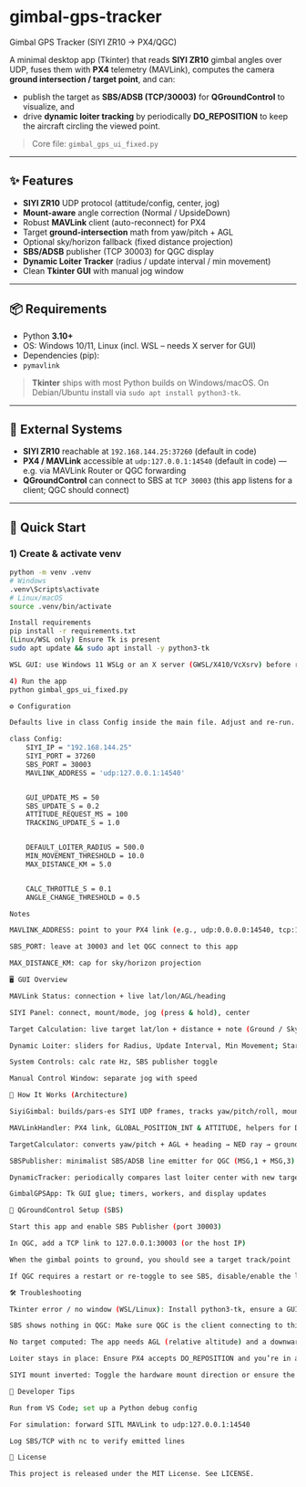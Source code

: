 # gimbal-gps-tracker
Gimbal GPS Tracker (SIYI ZR10 → PX4/QGC)

A minimal desktop app (Tkinter) that reads **SIYI ZR10** gimbal angles over UDP, fuses them with **PX4** telemetry (MAVLink), computes the camera **ground intersection / target point**, and can:

- publish the target as **SBS/ADSB (TCP/30003)** for **QGroundControl** to visualize, and
- drive **dynamic loiter tracking** by periodically **DO_REPOSITION** to keep the aircraft circling the viewed point.

> Core file: `gimbal_gps_ui_fixed.py`

---

## ✨ Features
- **SIYI ZR10** UDP protocol (attitude/config, center, jog)
- **Mount-aware** angle correction (Normal / UpsideDown)
- Robust **MAVLink** client (auto-reconnect) for PX4
- Target **ground-intersection** math from yaw/pitch + AGL
- Optional sky/horizon fallback (fixed distance projection)
- **SBS/ADSB** publisher (TCP 30003) for QGC display
- **Dynamic Loiter Tracker** (radius / update interval / min movement)
- Clean **Tkinter GUI** with manual jog window

---

## 📦 Requirements
- Python **3.10+**
- OS: Windows 10/11, Linux (incl. WSL – needs X server for GUI)
- Dependencies (pip):
- `pymavlink`

> **Tkinter** ships with most Python builds on Windows/macOS. On Debian/Ubuntu install via `sudo apt install python3-tk`.

---

## 🔌 External Systems
- **SIYI ZR10** reachable at `192.168.144.25:37260` (default in code)
- **PX4 / MAVLink** accessible at `udp:127.0.0.1:14540` (default in code) — e.g. via MAVLink Router or QGC forwarding
- **QGroundControl** can connect to SBS at `TCP 30003` (this app listens for a client; QGC should connect)

---

## 🚀 Quick Start

### 1) Create & activate venv
```bash
python -m venv .venv
# Windows
.venv\Scripts\activate
# Linux/macOS
source .venv/bin/activate

Install requirements
pip install -r requirements.txt
(Linux/WSL only) Ensure Tk is present
sudo apt update && sudo apt install -y python3-tk

WSL GUI: use Windows 11 WSLg or an X server (GWSL/X410/VcXsrv) before running the app.

4) Run the app
python gimbal_gps_ui_fixed.py

⚙️ Configuration

Defaults live in class Config inside the main file. Adjust and re-run.

class Config:
    SIYI_IP = "192.168.144.25"
    SIYI_PORT = 37260
    SBS_PORT = 30003
    MAVLINK_ADDRESS = 'udp:127.0.0.1:14540'


    GUI_UPDATE_MS = 50
    SBS_UPDATE_S = 0.2
    ATTITUDE_REQUEST_MS = 100
    TRACKING_UPDATE_S = 1.0


    DEFAULT_LOITER_RADIUS = 500.0
    MIN_MOVEMENT_THRESHOLD = 10.0
    MAX_DISTANCE_KM = 5.0


    CALC_THROTTLE_S = 0.1
    ANGLE_CHANGE_THRESHOLD = 0.5

Notes

MAVLINK_ADDRESS: point to your PX4 link (e.g., udp:0.0.0.0:14540, tcp:127.0.0.1:5760, etc.)

SBS_PORT: leave at 30003 and let QGC connect to this app

MAX_DISTANCE_KM: cap for sky/horizon projection

🖥️ GUI Overview

MAVLink Status: connection + live lat/lon/AGL/heading

SIYI Panel: connect, mount/mode, jog (press & hold), center

Target Calculation: live target lat/lon + distance + note (Ground / Sky/Horizon)

Dynamic Loiter: sliders for Radius, Update Interval, Min Movement; Start/Stop; Single GoTo; Return to Mission

System Controls: calc rate Hz, SBS publisher toggle

Manual Control Window: separate jog with speed

🧠 How It Works (Architecture)

SiyiGimbal: builds/pars-es SIYI UDP frames, tracks yaw/pitch/roll, mount/mode; exposes get_corrected_angles(aircraft_heading)

MAVLinkHandler: PX4 link, GLOBAL_POSITION_INT & ATTITUDE, helpers for DO_REPOSITION, Auto/Loiter mode

TargetCalculator: converts yaw/pitch + AGL + heading → NED ray → ground intersection (geodesic to lat/lon)

SBSPublisher: minimalist SBS/ADSB line emitter for QGC (MSG,1 + MSG,3)

DynamicTracker: periodically compares last loiter center with new target; repositions if moved sufficiently

GimbalGPSApp: Tk GUI glue; timers, workers, and display updates

🧭 QGroundControl Setup (SBS)

Start this app and enable SBS Publisher (port 30003)

In QGC, add a TCP link to 127.0.0.1:30003 (or the host IP)

When the gimbal points to ground, you should see a target track/point

If QGC requires a restart or re-toggle to see SBS, disable/enable the link in QGC once.

🛠️ Troubleshooting

Tkinter error / no window (WSL/Linux): Install python3-tk, ensure a GUI/X server is active.

SBS shows nothing in QGC: Make sure QGC is the client connecting to this app (server). Firewalls can block TCP/30003.

No target computed: The app needs AGL (relative altitude) and a downward pitch (> 0° in this convention). Above horizon → horizon/sky projection only.

Loiter stays in place: Ensure PX4 accepts DO_REPOSITION and you’re in a compatible mode. Radius is set via NAV_LOITER_RAD param.

SIYI mount inverted: Toggle the hardware mount direction or ensure the app reads UpsideDown and auto-corrects.

🧪 Developer Tips

Run from VS Code; set up a Python debug config

For simulation: forward SITL MAVLink to udp:127.0.0.1:14540

Log SBS/TCP with nc to verify emitted lines

📄 License

This project is released under the MIT License. See LICENSE.

